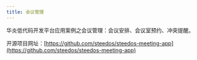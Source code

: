```yaml
---
title: 会议管理
---
```


华炎低代码开发平台应用案例之会议管理：会议安排、会议室预约、冲突提醒。

开源项目网址：[https://github.com/steedos/steedos-meeting-app](https://github.com/steedos/steedos-meeting-app)
